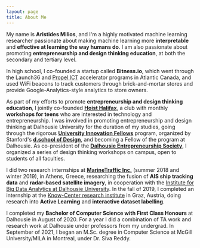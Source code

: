 ```yaml
---
layout: page
title: About Me
---
```


My name is **Aristides Milios**, and I'm a highly motivated machine learning researcher passionate about making machine learning more **interpretable** and **effective at learning the way humans do**. I am also passionate about promoting **entrepreneurship and design thinking education**, at both the secondary and tertiary level. 

In high school, I co-founded a startup called **Bitness.io**, which went through the Launch36 and [Propel ICT](https://www.propelict.com/) accelerator programs in Atlantic Canada, and used WiFi beacons to track customers through brick-and-mortar stores and provide Google-Analytics-style analytics to store owners. 

As part of my efforts to promote **entrepreneurship and design thinking education**, I jointly co-founded [**Hoist Halifax**](https://voltaeffect.com/programs/hoist/), a club with monthly **workshops for teens** who are interested in technology and entrepreneurship. I was involved in promoting entrepreneurship and design thinking at Dalhousie University for the duration of my studies, going through the rigorous [**University Innovation Fellows**](https://universityinnovationfellows.org/) program, organized by Stanford's [**d.school of Design**](https://dschool.stanford.edu/), and becoming a Fellow of the program at Dalhousie. As co-president of the [**Dalhousie Entrepreneurship Society**](https://www.facebook.com/dalentsoc/), I organized a series of design thinking workshops on campus, open to students of all faculties.

I did two research internships at [**MarineTraffic Inc.**](https://www.marinetraffic.com/) (summer 2018 and winter 2019), in Athens, Greece, researching the fusion of **AIS ship tracking data** and **radar-based satellite imagery**, in cooperation with the [Institute for Big Data Analytics at Dalhousie University](https://bigdata.cs.dal.ca/). In the fall of 2019, I completed an internship at the [Know-Center research institute](https://www.know-center.tugraz.at/en/) in Graz, Austria, doing research into **Active Learning** and **interactive dataset labelling**. 

I completed my **Bachelor of Computer Science with First Class Honours** at Dalhousie in August of 2020. For a year I did a combination of TA work and research work at Dalhousie under professors from my undergrad. In September of 2021, I began an M.Sc. degree in Computer Science at McGill University/MILA in Montreal, under Dr. Siva Reddy.
